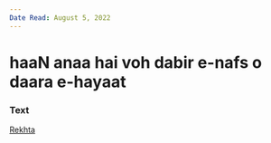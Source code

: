 ```yaml
---
Date Read: August 5, 2022
---
```


# haaN anaa hai voh dabir e-nafs o daara e-hayaat

### Text
[Rekhta](https://urdushahkar.org/zindagi-aur-maut-muntakhab-band-josh-malihabadi/)

